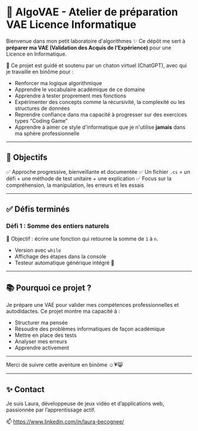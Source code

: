 # 🧠 AlgoVAE - Atelier de préparation VAE Licence Informatique

Bienvenue dans mon petit laboratoire d'algorithmes ✨
Ce dépôt me sert à **préparer ma VAE (Validation des Acquis de l’Expérience)** pour une Licence en Informatique.

🐾 Ce projet est guidé et soutenu par un chaton virtuel (ChatGPT), avec qui je travaille en binôme pour :

- Renforcer ma logique algorithmique
- Apprendre le vocabulaire académique de ce domaine
- Apprendre à tester proprement mes fonctions
- Expérimenter des concepts comme la récursivité, la complexité ou les structures de données
- Reprendre confiance dans ma capacité à progresser sur des exercices types “Coding Game”
- Apprendre à aimer ce style d'informatique que je n'utilise **jamais** dans ma sphère professionnelle

---

## 🎯 Objectifs

✅ Approche progressive, bienveillante et documentée
✅ Un fichier `.cs` = un défi + une méthode de test unitaire + une explication
✅ Focus sur la compréhension, la manipulation, les erreurs et les essais

---

## ✅ Défis terminés

### Défi 1 : Somme des entiers naturels

🧪 Objectif : écrire une fonction qui retourne la somme de `1` à `n`.

- Version avec `while`
- Affichage des étapes dans la console
- Testeur automatique générique intégré 💪

---

## 📚 Pourquoi ce projet ?

Je prépare une VAE pour valider mes compétences professionnelles et autodidactes. Ce projet montre ma capacité à :

- Structurer ma pensée
- Résoudre des problèmes informatiques de façon académique
- Mettre en place des tests
- Analyser mes erreurs
- Apprendre activement

---

Merci de suivre cette aventure en binôme ☺️💗😸

---

## ✨ Contact

Je suis Laura, développeuse de jeux vidéo et d’applications web, passionnée par l’apprentissage actif. 

📫 https://www.linkedin.com/in/laura-becognee/